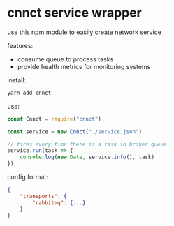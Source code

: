 # cnnct service wrapper

use this npm module to easily create network service

features:
- consume queue to process tasks
- provide health metrics for monitoring systems

install:

```bash
yarn add cnnct
```

use:

```javascript
const Cnnct = require("cnnct")

const service = new Cnnct("./service.json")

// fires every time there is a task in broker queue
service.run(task => {
    console.log(new Date, service.info(), task)
})
```

config format:

```json
{
    "transports": {
        "rabbitmq": {...}
    }
}
```
